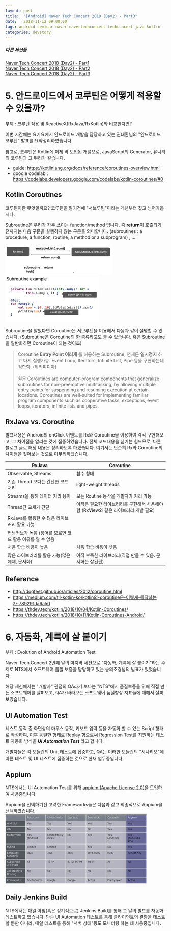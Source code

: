 ```yaml
---
layout: post
title:  "[Android] Naver Tech Concert 2018 (Day2) - Part3"
date:   2018-11-12 09:00:00
tags: android seminar naver navertechconcert techconcert java kotlin
categories: devstory
---
```



##### 다른 세션들
[Naver Tech Concert 2018 (Day2) - Part1](/devstory/2018/11/12/Naver-Tech-Concert-Part1/) <br/>
[Naver Tech Concert 2018 (Day2) - Part2](/devstory/2018/11/12/Naver-Tech-Concert-Part2/) <br/>
[Naver Tech Concert 2018 (Day2) - Part3](/devstory/2018/11/12/Naver-Tech-Concert-Part3/) <br/>


# 5. 안드로이드에서 코루틴은 어떻게 적용할 수 있을까?
부제 : 코루틴 적용 및 ReactiveX(RxJava/RxKotlin)와 비교한다면?

이번 시간에는 요기요에서 안드로이드 개발을 담당하고 있는 권태환님의 "안드로이드 코루틴" 발표를 요약정리하였습니다.

참고로, 코루틴은 Kotlin에 이제 막 도입된 개념으로, JavaScript의 Generator, 유니티의 코루틴과 그 뿌리가 같습니다.

- guide: https://kotlinlang.org/docs/reference/coroutines-overview.html
- google codelab : https://codelabs.developers.google.com/codelabs/kotlin-coroutines/#0


## Kotlin Coroutines


코루틴이란 무엇일까요? 코루틴을 알기전에 "서브루틴"이라는 개념부터 짚고 넘어가봅시다.

Subroutine은 우리가 자주 쓰이는 function/method 입니다. 즉 **return**이 호출되기 전까지는 다음 구문을 실행하지 않는 구문을 의미합니다.
(subroutines : a procedure, a function, routine, a method or a subprogram)
, ...

![1.png](/static/assets/img/posts/navertechconcert18/3-1.png)
![1.png](/static/assets/img/posts/navertechconcert18/3-2.png)


Subroutine을 알았다면 Coroutine은 서브루틴을 이용해서 다음과 같이 설명할 수 있습니다. (Subroutine은 Coroutine의 한 종류라고도 볼 수 있습니다. 혹은 Subroutine을 일반화하면 Coroutine이 되는 것이죠)

> Coroutine
> **Entry Point 여러개** 를 허용하는 Subroutine, 언제든 **일시정지** 하고 다시 실행가능. Event Loop, Iterators, Infinite List, Pipe 등을 구현하는데 적합함. (위키피디아)
> <br/> <br/>
> 원문
> Coroutines are computer-program components that generalize subroutines for non-preemptive multitasking, by allowing multiple entry points for suspending and resuming execution at certain locations. Coroutines are well-suited for implementing familiar program components such as cooperative tasks, exceptions, event loops, iterators, infinite lists and pipes.


## RxJava vs. Coroutine
발표내용은 Android의 onClick 이벤트를 Rx와 Coroutine을 이용하여 각각 구현해보고, 그 차이점을 알리는 것에 집중하였습니다. 전체 코드내용을 싣기는 힘드므로, 다른 블로그 글로 해당 내용은 정리하도록 하겠습니다. 여기서는 단순히 Rx와 Coroutine의 차이점을 짚어보는 것으로 마무리하겠습니다.

| RxJava | Coroutine |
| -------- | ------------- |
| Observable, Streams | 함수 형태 |
| 기존 Thread 보다는 간단한 코드 처리 | light-weight threads |
| Streams을 통해 데이터 처리 용이 | 모든 Routine 동작을 개발자가 처리 가능 |
| Thread간 교체가 간단 | 아직은 필요한 라이브러리를 구현해서 사용해야함 (RxView와 같은 라이브러리 개발 필요) |
| RxJava를 활용한 수 많은 라이브러리 활용 가능 | |
| 러닝커브가 높음 (용어를 모르면 코드 활용 이유를 알 수 없음 | |
| 처음 학습 비용이 높음 | 처음 학습 비용이 낮음 |
| 많은 라이브러리를 활용 가능(많은 예제, 문서화) | 아직 부족한 라이브러리(직접 만들 수 있음. 문서화는 잘된편) |




## Reference
- http://dogfeet.github.io/articles/2012/coroutine.html
- https://medium.com/til-kotlin-ko/kotlin의-coroutine은-어떻게-동작하는가-789291da6a50
- https://thdev.tech/kotlin/2018/10/04/Kotlin-Coroutines/
- https://thdev.tech/kotlin/2018/10/11/Kotlin-Coroutines-Android/




# 6. 자동화, 계륵에 살 붙이기
부제 : Evolution of Android Automation Test

Naver Tech Concert 2번째 날의 마지막 세션으로 "자동화, 계륵에 살 붙이기"라는 주제로 NTS에서 소프트웨어 품질 보증을 담당하고 있는 송의초경님의 발표가 있었습니다.

해당 세션에서는 "개발자" 관점의 QA라기 보다는 "NTS"에서 품질보증을 위해 직접 만든 소프트웨어를 살펴보고, QA가 바라보는 소프트웨어 품질향상 지표들에 대해서 살펴보았습니다.


## UI Automation Test
테스트 동작 중 화면상의 마우스 동작, 키보드 입력 등을 자동화 할 수 있는 Script 형태로 작성하여, 이후 동일한 형태로 Replay 함으로써 Regression Test를 지원하는 테스트 자동화 방식을 ***UI Automation Test*** 라고 합니다. 

개발자들은 각 모듈간의 Unit 테스트에 집중하고, QA는 이러한 모듈간의 "시나리오"에 따른 테스트 및 UI 테스트에 집중하는 것으로 현재 업무중입니다.


## Appium
NTS에서는 UI Automation Test를 위해 [appium (Apache License 2.0)](http://appium.io/)을 도입하여 사용중입니다. 

Appium을 선택하기전 고려한 Frameworks들은 다음과 같고 최종적으로 Appium을 선택하였습니다.
![3.png](/static/assets/img/posts/navertechconcert18/3-3.png)


## Daily Jenkins Build
NTS에서는 매일 아침(혹은 정기적으로) Jenkins Build를 통해 그 날의 빌드를 자동화 테스트하고 있습니다. 단순 UI Automation 테스트를 통해 클라이언트의 결함을 테스트할 뿐만 아니라, 매일 테스트를 통해 "서버 상태"등도 모니터링 하는 데 사용중입니다.